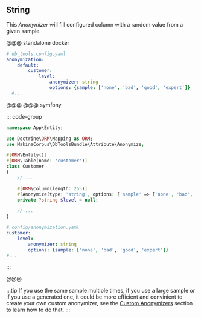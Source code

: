 ## String

This *Anonymizer* will fill configured column with a random value from a given sample.

@@@ standalone docker

```yaml [YAML]
# db_tools.config.yaml
anonymization:
    default:
        customer:
            level:
                anonymizer: string
                options: {sample: ['none', 'bad', 'good', 'expert']}
  #...
```

@@@
@@@ symfony

::: code-group
```php [Attribute]
namespace App\Entity;

use Doctrine\ORM\Mapping as ORM;
use MakinaCorpus\DbToolsBundle\Attribute\Anonymize;

#[ORM\Entity()]
#[ORM\Table(name: 'customer')]
class Customer
{
    // ...

    #[ORM\Column(length: 255)]
    #[Anonymize(type: 'string', options: ['sample' => ['none', 'bad', 'good', 'expert']])] // [!code ++]
    private ?string $level = null;

    // ...
}
```

```yaml [YAML]
# config/anonymization.yaml
customer:
    level:
        anonymizer: string
        options: {sample: ['none', 'bad', 'good', 'expert']}
#...
```
:::

@@@

:::tip
If you use the same sample multiple times, if you use a large sample or if you use a generated one, it could be
more efficient and convinient to create your own custom anonymizer, see the [Custom Anonymizers](/anonymization/custom-anonymizers)
section to learn how to do that.
:::
